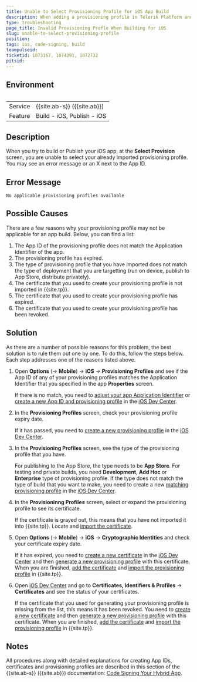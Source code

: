 ```yaml
---
title: Unable to Select Provisioning Profile for iOS App Build
description: When adding a provisioning profile in Telerik Platform and trying to build an iOS app, the provisioning profile seems to be invalid/not applicable, even though in Apple Dev Center it is valid.
type: troubleshooting
page_title: Invalid Provisioning Profle When Building for iOS
slug: unable-to-select-provisioning-profile
position:
tags: ios, code-signing, build
teampulseid:
ticketid: 1073167, 1074291, 1072732
pitsid:
---
```


## Environment
<table>
  <table>
  <tr>
    <td>Service</td>
    <td>{{site.ab-s}} ({{site.ab}})</td>
  </tr>
  <tr>
    <td>Feature</td>
    <td>Build - iOS, Publish - iOS</td>
  </tr>
</table>
</table>

## Description
When you try to build or Publish your iOS app, at the **Select Provision** screen, you are unable to select your already imported provisioning profile. You may see an error message or an X next to the App ID.

## Error Message
`No applicable provisioning profiles available`

## Possible Causes
There are a few reasons why your provisioning profile may not be applicable for an app build. Below, you can find a list:

1. The App ID of the provisioning profile does not match the Application Identifier of the app.
1. The provisioning profile has expired.
1. The type of provisioning profile that you have imported does not match the type of deployment that you are targetting (run on device, publish to App Store, distribute privately).
1. The certificate that you used to create your provisioning profile is not imported in {{site.tp}}.
1. The certificate that you used to create your provisioning profile has expired.
1. The certificate that you used to create your provisioning profile has been revoked.

## Solution
As there are a number of possible reasons for this problem, the best solution is to rule them out one by one. To do this, follow the steps below. Each step addresses one of the reasons listed above.

1. Open **Options** (&#8594; **Mobile**) &#8594; **iOS** &#8594; **Provisioning Profiles** and see if the App ID of any of your provisioning profiles matches the Application Identifier that you specified in the app **Properties** screen.

	If there is no match, you need to [adjust your app Application Identifier](http://docs.telerik.com/platform/appbuilder/cordova/configuring-your-app/general-properties) or [create a new App ID and provisioning profile](http://docs.telerik.com/platform/appbuilder/cordova/code-signing-your-app/configuring-code-signing-for-ios-apps/register-app-id) in the [iOS Dev Center](https://developer.apple.com/account/).
1. In the **Provisioning Profiles** screen, check your provisioning profile expiry date.

	If it has passed, you need to [create a new provisioning profile](http://docs.telerik.com/platform/appbuilder/cordova/code-signing-your-app/code-signing) in the [iOS Dev Center](https://developer.apple.com/account/).
1. In the **Provisioning Profiles** screen, see the type of the provisioning profile that you have.

	For publishing to the App Store, the type needs to be **App Store**. For testing and private builds, you need **Development**, **Add Hoc** or **Enterprise** type of provisioning profile. If the type does not match the type of build that you want to make, you need to create a new [matching provisioning profile](http://docs.telerik.com/platform/appbuilder/cordova/code-signing-your-app/code-sign-glossary#provisioning-profile) in the [iOS Dev Center](https://developer.apple.com/account/).
1. In the **Provisioninng Profiles** screen, select or expand the provisioning profile to see its certificate.

	If the certificate is grayed out, this means that you have not imported it into {{site.tp}}. Locate and [import the certificate](http://docs.telerik.com/platform/appbuilder/cordova/code-signing-your-app/configuring-code-signing-for-ios-apps/import-existing-ios-certificate).
1. Open **Options** (&#8594; **Mobile**) &#8594; **iOS** &#8594; **Cryptographic Identities** and check your certificate expiry date.

	If it has expired, you need to [create a new certificate](http://docs.telerik.com/platform/appbuilder/cordova/code-signing-your-app/configuring-code-signing-for-ios-apps/create-csr) in the [iOS Dev Center](https://developer.apple.com/account/) and then [generate a new provisioning profile](http://docs.telerik.com/platform/appbuilder/cordova/code-signing-your-app/code-signing) with this certificate. When you are finished, [add the certificate](http://docs.telerik.com/platform/appbuilder/cordova/code-signing-your-app/configuring-code-signing-for-ios-apps/add-new-certificate) and [import the provisioning profile](http://docs.telerik.com/platform/appbuilder/cordova/code-signing-your-app/configuring-code-signing-for-ios-apps/add-provisioning-profile) in {{site.tp}}.
1. Open [iOS Dev Center](https://developer.apple.com/account/) and go to **Certificates, Identifiers & Profiles** &#8594; **Certificates** and see the status of your certificates.

	If the certificate that you used for generating your provisioning profile is missing from the list, this means it has been revoked. You need to [create a new certificate](http://docs.telerik.com/platform/appbuilder/cordova/code-signing-your-app/configuring-code-signing-for-ios-apps/create-csr) and then [generate a new provisioning profile](http://docs.telerik.com/platform/appbuilder/cordova/code-signing-your-app/code-signing) with this certificate. When you are finished, [add the certificate](http://docs.telerik.com/platform/appbuilder/cordova/code-signing-your-app/configuring-code-signing-for-ios-apps/add-new-certificate) and [import the provisioning profile](http://docs.telerik.com/platform/appbuilder/cordova/code-signing-your-app/configuring-code-signing-for-ios-apps/add-provisioning-profile) in {{site.tp}}.

## Notes
All procedures along with detailed explanations for creating App IDs, certificates and provisioning profiles are described in this section of the {{site.ab-s}} ({{site.ab}}) documentation: [Code Signing Your Hybrid App](http://docs.telerik.com/platform/appbuilder/cordova/code-signing-your-app/code-signing).